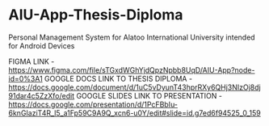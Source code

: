 # AIU-App-Thesis-Diploma
Personal Management System for Alatoo International University intended for Android Devices

FIGMA LINK - https://www.figma.com/file/sTGxdWGhYjdQpzNpbb8UqD/AIU-App?node-id=0%3A1
GOOGLE DOCS LINK TO THESIS DIPLOMA - https://docs.google.com/document/d/1uC5vDyunT43hprRXy6QHj3NIzOj8dj91dar4c5ZzXfo/edit
GOOGLE SLIDES LINK TO PRESENTATION - https://docs.google.com/presentation/d/1PcFBbIu-6knGIaziT4R_l5_a1Fp59C9A9Q_xcn6-u0Y/edit#slide=id.g7ed6f94525_0_159
